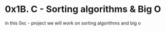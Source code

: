 # 0x1B. C - Sorting algorithms & Big O
in this 0xc - project we will work on sorting algorithms and big o  

